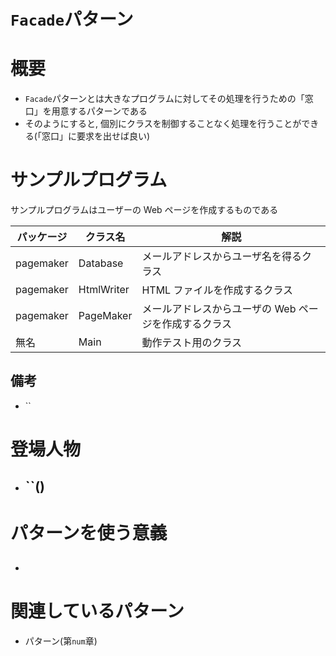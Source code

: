 # `Facade`パターン

# 概要

- `Facade`パターンとは大きなプログラムに対してその処理を行うための「窓口」を用意するパターンである
- そのようにすると, 個別にクラスを制御することなく処理を行うことができる(「窓口」に要求を出せば良い)

# サンプルプログラム

サンプルプログラムはユーザーの Web ページを作成するものである

| パッケージ | クラス名   | 解説                                                  |
| ---------- | ---------- | ----------------------------------------------------- |
| pagemaker  | Database   | メールアドレスからユーザ名を得るクラス                |
| pagemaker  | HtmlWriter | HTML ファイルを作成するクラス                         |
| pagemaker  | PageMaker  | メールアドレスからユーザの Web ページを作成するクラス |
| 無名       | Main       | 動作テスト用のクラス                                  |

## 備考

- ``

# 登場人物

- ## ``()

# パターンを使う意義

##

-

# 関連しているパターン

- パターン(第`num`章)
